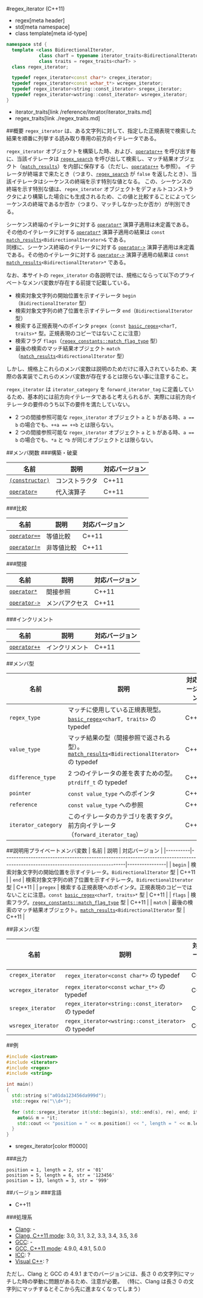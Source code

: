 #regex_iterator (C++11)
* regex[meta header]
* std[meta namespace]
* class template[meta id-type]

```cpp
namespace std {
  template <class BidirectionalIterator,
			class charT = typename iterator_traits<BidirectionalIterator>::value_type,
			class traits = regex_traits<charT> >
  class regex_iterator;

  typedef regex_iterator<const char*> cregex_iterator;
  typedef regex_iterator<const wchar_t*> wcregex_iterator;
  typedef regex_iterator<string::const_iterator> sregex_iterator;
  typedef regex_iterator<wstring::const_iterator> wsregex_iterator;
}
```
* iterator_traits[link /reference/iterator/iterator_traits.md]
* regex_traits[link ./regex_traits.md]

##概要
`regex_iterator` は、ある文字列に対して、指定した正規表現で検索した結果を順番に列挙する読み取り専用の前方向イテレータである。

`regex_iterator` オブジェクトを構築した時、および、[`operator++`](regex_iterator/op_increment.md) を呼び出す毎に、当該イテレータは [`regex_search`](regex_search.md) を呼び出して検索し、マッチ結果オブジェクト（[`match_results`](match_results.md)）を内部に保存する（ただし、[`operator++`](regex_iterator/op_increment.md) も参照）。
イテレータが終端まで来たとき（つまり、[`regex_search`](regex_search.md) が `false` を返したとき）、当該イテレータはシーケンスの終端を示す特別な値となる。
この、シーケンスの終端を示す特別な値は、`regex_iterator` オブジェクトをデフォルトコンストラクタにより構築した場合にも生成されるため、この値と比較することによってシーケンスの終端であるか否か（つまり、マッチしなかったか否か）が判別できる。

シーケンス終端のイテレータに対する [`operator*`](regex_iterator/op_deref.md) 演算子適用は未定義である。その他のイテレータに対する [`operator*`](regex_iterator/op_deref.md) 演算子適用の結果は `const `[`match_results`](match_results.md)`<BidirectionalIterator>&` である。  
同様に、シーケンス終端のイテレータに対する [`operator->`](regex_iterator/op_arrow.md) 演算子適用は未定義である。その他のイテレータに対する [`operator->`](regex_iterator/op_arrow.md) 演算子適用の結果は `const `[`match_results`](match_results.md)`<BidirectionalIterator>*` である。

なお、本サイトの `regex_iterator` の各説明では、規格にならって以下のプライベートなメンバ変数が存在する前提で記載している。

- 検索対象文字列の開始位置を示すイテレータ `begin`（`BidirectionalIterator` 型）
- 検索対象文字列の終了位置を示すイテレータ `end`（`BidirectionalIterator` 型）
- 検索する正規表現へのポインタ `pregex`（`const `[`basic_regex`](basic_regex.md)`<charT, traits>*` 型。正規表現のコピーではないことに注意）
- 検索フラグ `flags`（[`regex_constants::match_flag_type`](regex_constants/match_flag_type.md) 型）
- 最後の検索のマッチ結果オブジェクト `match`（[`match_results`](match_results.md)`<BidirectionalIterator` 型）

しかし、規格上これらのメンバ変数は説明のためだけに導入されているため、実際の各実装でこれらのメンバ変数が存在するとは限らない事に注意すること。

`regex_iterator` は `iterator_category` を `forward_iterator_tag` に定義しているため、基本的には前方向イテレータであると考えられるが、実際には前方向イテレータの要件のうち以下の要件を満たしていない。

- 2 つの間接参照可能な `regex_iterator` オブジェクト `a` と `b` がある時、`a == b` の場合でも、`++a == ++b` とは限らない。
- 2 つの間接参照可能な `regex_iterator` オブジェクト `a` と `b` がある時、`a == b` の場合でも、`*a` と `*b` が同じオブジェクトとは限らない。


##メンバ関数
###構築・破棄

| 名前                                                | 説明           | 対応バージョン |
|-----------------------------------------------------|----------------|----------------|
| [`(constructor)`](regex_iterator/op_constructor.md) | コンストラクタ | C++11          |
| [`operator=`](regex_iterator/op_assign.md)          | 代入演算子     | C++11          |

###比較

| 名前                                          | 説明       | 対応バージョン |
|-----------------------------------------------|------------|----------------|
|[`operator==`](regex_iterator/op_equal.md)     | 等値比較   | C++11          |
|[`operator!=`](regex_iterator/op_not_equal.md) | 非等値比較 | C++11          |

###間接

| 名前                                      | 説明           | 対応バージョン |
|-------------------------------------------|----------------|----------------|
|[`operator*`](regex_iterator/op_deref.md)  | 間接参照       | C++11          |
|[`operator->`](regex_iterator/op_arrow.md) | メンバアクセス | C++11          |

###インクリメント

| 名前                                          | 説明           | 対応バージョン |
|-----------------------------------------------|----------------|----------------|
|[`operator++`](regex_iterator/op_increment.md) | インクリメント | C++11          |

##メンバ型

| 名前                | 説明                                                                                                            | 対応バージョン |
|---------------------|-----------------------------------------------------------------------------------------------------------------|----------------|
| `regex_type`        | マッチに使用している正規表現型。[`basic_regex`](basic_regex.md)`<charT, traits>` の typedef                     | C++11          |
| `value_type`        | マッチ結果の型（間接参照で返される型）。[`match_results`](match_results.md)`<BidirectionalIterator>` の typedef | C++11          |
| `difference_type`   | 2 つのイテレータの差を表すための型。`ptrdiff_t` の typedef                                                      | C++11          |
| `pointer`           | `const value_type` へのポインタ                                                                                 | C++11          |
| `reference`         | `const value_type` への参照                                                                                     | C++11          |
| `iterator_category` | このイテレータのカテゴリを表すタグ。前方向イテレータ（`forward_iterator_tag`）                                  | C++11          |

##説明用プライベートメンバ変数
| 名前     | 説明                                                                                                                           | 対応バージョン |
|----------|--------------------------------------------------------------------------------------------------------------------------------|----------------|
| `begin`  | 検索対象文字列の開始位置を示すイテレータ。`BidirectionalIterator` 型                                                           | C++11          |
| `end`    | 検索対象文字列の終了位置を示すイテレータ。`BidirectionalIterator` 型                                                           | C++11          |
| `pregex` | 検索する正規表現へのポインタ。正規表現のコピーではないことに注意。`const `[`basic_regex`](basic_regex.md)`<charT, traits>*` 型 | C++11          |
| `flags`  | 検索フラグ。[`regex_constants::match_flag_type`](regex_constants/match_flag_type.md) 型                                        | C++11          |
| `match`  | 最後の検索のマッチ結果オブジェクト。[`match_results`](match_results.md)`<BidirectionalIterator` 型                             | C++11          |

##非メンバ型

| 名前               | 説明                                                 | 対応バージョン |
|--------------------|------------------------------------------------------|----------------|
| `cregex_iterator`  | `regex_iterator<const char*>` の typedef             | C++11          |
| `wcregex_iterator` | `regex_iterator<const wchar_t*>` の typedef          | C++11          |
| `sregex_iterator`  | `regex_iterator<string::const_iterator>` の typedef  | C++11          |
| `wsregex_iterator` | `regex_iterator<wstring::const_iterator>` の typedef | C++11          |


##例
```cpp
#include <iostream>
#include <iterator>
#include <regex>
#include <string>

int main()
{
  std::string s("a01da123456da999d");
  std::regex re("\\d+");

  for (std::sregex_iterator it(std::begin(s), std::end(s), re), end; it != end; ++it) {
    auto&& m = *it;
    std::cout << "position = " << m.position() << ", length = " << m.length() << ", str = '" << m.str() << '\'' << std::endl;
  }
}
```
* sregex_iterator[color ff0000]

###出力
```
position = 1, length = 2, str = '01'
position = 5, length = 6, str = '123456'
position = 13, length = 3, str = '999'
```

##バージョン
###言語
- C++11

###処理系
- [Clang](/implementation.md#clang): -
- [Clang, C++11 mode](/implementation.md#clang): 3.0, 3.1, 3.2, 3.3, 3.4, 3.5, 3.6
- [GCC](/implementation.md#gcc): -
- [GCC, C++11 mode](/implementation.md#gcc): 4.9.0, 4.9.1, 5.0.0
- [ICC](/implementation.md#icc): ?
- [Visual C++](/implementation.md#visual_cpp): ?

ただし、Clang と GCC の 4.9.1 までのバージョンには、長さ 0 の文字列にマッチした時の挙動に問題があるため、注意が必要。
（特に、Clang は長さ 0 の文字列にマッチするとそこから先に進まなくなってしまう）
